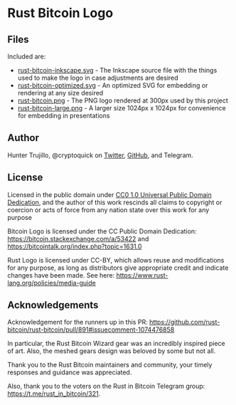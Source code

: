 # Rust Bitcoin Logo

## Files

Included are:

- [rust-bitcoin-inkscape.svg](./rust-bitcoin-inkscape.svg) - The Inkscape source file with the things used to make the logo in case adjustments are desired
- [rust-bitcoin-optimized.svg](./rust-bitcoin-optimized.svg) - An optimized SVG for embedding or rendering at any size desired
- [rust-bitcoin.png](./rust-bitcoin.png) - The PNG logo rendered at 300px used by this project
- [rust-bitcoin-large.png](./rust-bitcoin-large.png) - A larger size 1024px x 1024px for convenience for embedding in presentations

## Author

Hunter Trujillo, @cryptoquick on [Twitter](https://twitter.com/cryptoquick), [GitHub](https://github.com/cryptoquick), and Telegram.

## License

Licensed in the public domain under [CC0 1.0 Universal Public Domain Dedication](https://creativecommons.org/publicdomain/zero/1.0/), and the author of this work rescinds all claims to copyright or coercion or acts of force from any nation state over this work for any purpose

Bitcoin Logo is licensed under the CC Public Domain Dedication: <https://bitcoin.stackexchange.com/a/53422> and <https://bitcointalk.org/index.php?topic=1631.0>

Rust Logo is licensed under CC-BY, which allows reuse and modifications for any purpose, as long as distributors give appropriate credit and indicate changes have been made. See here: <https://www.rust-lang.org/policies/media-guide>

## Acknowledgements

Acknowledgement for the runners up in this PR: https://github.com/rust-bitcoin/rust-bitcoin/pull/891#issuecomment-1074476858

In particular, the Rust Bitcoin Wizard gear was an incredibly inspired piece of art. Also, the meshed gears design was beloved by some but not all.

Thank you to the Rust Bitcoin maintainers and community, your timely responses and guidance was appreciated.

Also, thank you to the voters on the Rust in Bitcoin Telegram group: <https://t.me/rust_in_bitcoin/321>.
